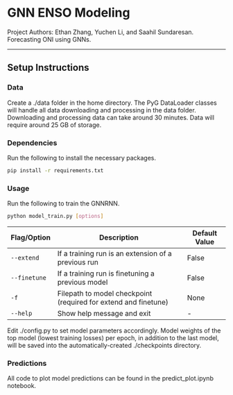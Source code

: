 # GNN ENSO Modeling
Project Authors: Ethan Zhang, Yuchen Li, and Saahil Sundaresan. Forecasting ONI using GNNs.

--------------------

## Setup Instructions
### Data
Create a ./data folder in the home directory. The PyG DataLoader classes will handle all data downloading and processing in the data folder. Downloading and processing data can take around 30 minutes. Data will require around 25 GB of storage.

### Dependencies
Run the following to install the necessary packages.
```sh
pip install -r requirements.txt
```

### Usage
Run the following to train the GNNRNN.
```sh
python model_train.py [options]
```

| Flag/Option      | Description                                               | Default Value   |
|------------------|-----------------------------------------------------------------|-----------------|
| `--extend`       | If a training run is an extension of a previous run             | False           |
| `--finetune`     | If a training run is finetuning a previous model                | False           |
| `-f`             | Filepath to model checkpoint (required for extend and finetune) | None            |
| `--help`         | Show help message and exit                                      | -               |


Edit ./config.py to set model parameters accordingly. Model weights of the top model (lowest training losses) per epoch, in addition to the last model, will be saved into the automatically-created ./checkpoints directory.

### Predictions
All code to plot model predictions can be found in the predict_plot.ipynb notebook.

